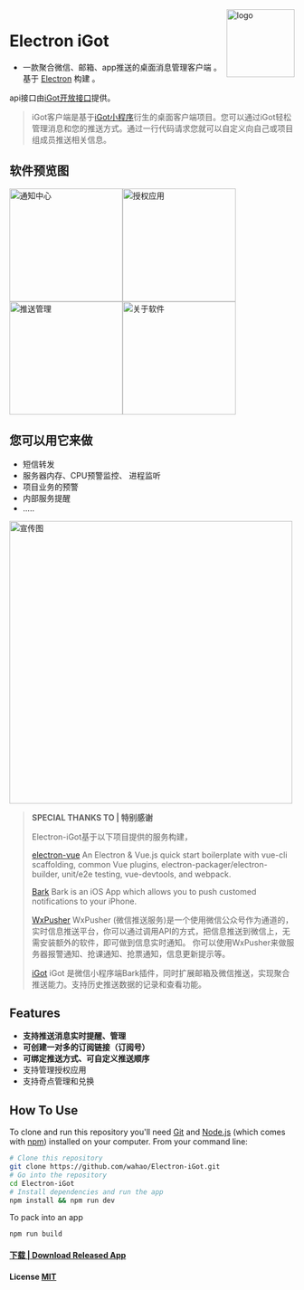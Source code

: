 <img src="https://github.com/wahao/Electron-iGot/blob/master/assets/logo.png" alt="logo" height="120" align="right" />

# Electron iGot

* 一款聚合微信、邮箱、app推送的桌面消息管理客户端 。 基于 [Electron](https://github.com/atom/electron) 构建 。 

api接口由[iGot开放接口](https://wahao.github.io/Bark-MP-helper/#/zh-cn/)提供。

> iGot客户端是基于[iGot小程序](https://github.com/wahao/Bark-MP-helper)衍生的桌面客户端项目。您可以通过iGot轻松管理消息和您的推送方式。通过一行代码请求您就可以自定义向自己或项目组成员推送相关信息。
>

## 软件预览图

<img src="https://github.com/wahao/Electron-iGot/blob/master/screenshots/WX20200103-142613@2x.png" alt="通知中心" width="200" /><img src="https://github.com/wahao/Electron-iGot/blob/master/screenshots/WX20200103-142651@2x.png" alt="授权应用" width="200" /><img src="https://github.com/wahao/Electron-iGot/blob/master/screenshots/WX20200103-142707@2x.png" alt="推送管理" width="200" /><img src="https://github.com/wahao/Electron-iGot/blob/master/screenshots/WX20200103-142749@2x.png" alt="关于软件" width="200" />

## 您可以用它来做

- 短信转发
- 服务器内存、CPU预警监控、 进程监听
- 项目业务的预警
- 内部服务提醒
- .....

<img src="https://github.com/wahao/Electron-iGot/blob/master/assets/qrcode.jpg" alt="宣传图" width="500" />

> **SPECIAL THANKS TO | 特别感谢**
> 
> Electron-iGot基于以下项目提供的服务构建，
>
> [electron-vue](https://github.com/SimulatedGREG/electron-vue) An Electron & Vue.js quick start boilerplate with vue-cli scaffolding, common Vue plugins, electron-packager/electron-builder, unit/e2e testing, vue-devtools, and webpack.
>
> [Bark](https://github.com/Finb/Bark) Bark is an iOS App which allows you to push customed notifications to your iPhone.
>
> [WxPusher](https://github.com/zjiecode/wxpusher-docs) WxPusher (微信推送服务)是一个使用微信公众号作为通道的，实时信息推送平台，你可以通过调用API的方式，把信息推送到微信上，无需安装额外的软件，即可做到信息实时通知。 你可以使用WxPusher来做服务器报警通知、抢课通知、抢票通知，信息更新提示等。
>
> [iGot](https://github.com/wahao/Bark-MP-helper) iGot 是微信小程序端Bark插件，同时扩展邮箱及微信推送，实现聚合推送能力。支持历史推送数据的记录和查看功能。
>

## Features

- **支持推送消息实时提醒、管理**
- **可创建一对多的订阅链接（订阅号）**
- **可绑定推送方式、可自定义推送顺序**
- 支持管理授权应用
- 支持奇点管理和兑换

## How To Use

To clone and run this repository you'll need [Git](https://git-scm.com) and [Node.js](https://nodejs.org/en/download/) (which comes with [npm](https://www.npmjs.com/)) installed on your computer. From your command line:

``` bash
# Clone this repository
git clone https://github.com/wahao/Electron-iGot.git
# Go into the repository
cd Electron-iGot
# Install dependencies and run the app
npm install && npm run dev
```

To pack into an app

``` shell
npm run build
```

#### [下载 | Download Released App](https://github.com/wahao/Electron-iGot/releases)

#### License [MIT](LICENSE.md)
